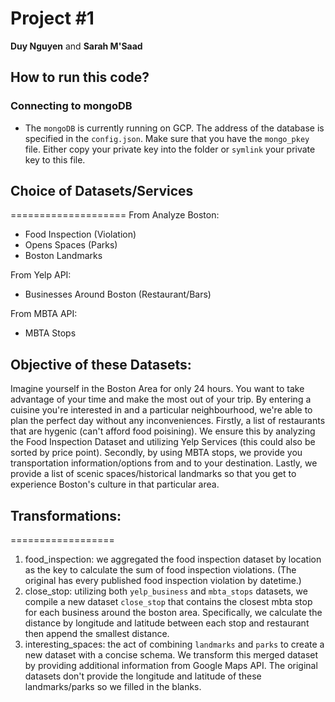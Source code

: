 # Project #1

**Duy Nguyen** and **Sarah M'Saad**

## How to run this code?

### Connecting to mongoDB

- The `mongoDB` is currently running on GCP. The address of the database is specified in the `config.json`. Make sure that you have the `mongo_pkey` file. Either copy your private key into the folder or `symlink` your private key to this file.

## Choice of Datasets/Services
====================
From Analyze Boston:
- Food Inspection (Violation)
- Opens Spaces (Parks)
- Boston Landmarks

From Yelp API:
- Businesses Around Boston (Restaurant/Bars)

From MBTA API:
- MBTA Stops

## Objective of these Datasets:
Imagine yourself in the Boston Area for only 24 hours. You want to take advantage of your time and make the most out of your trip. By entering a cuisine you're interested in and a particular neighbourhood, we're able to plan the perfect day without any inconveniences. Firstly, a list of restaurants that are hygenic (can't afford food poisining). We ensure this by analyzing the Food Inspection Dataset and utilizing Yelp Services (this could also be sorted by price point). Secondly, by using MBTA stops, we provide you transportation information/options from and to your destination. Lastly, we provide a list of scenic spaces/historical landmarks so that you get to experience Boston's culture in that particular area.

## Transformations:
==================
1. food_inspection: we aggregated the food inspection dataset by location as the key to calculate the sum of food inspection violations. (The original has every published food inspection violation by datetime.)
2. close_stop: utilizing both `yelp_business` and `mbta_stops` datasets, we compile a new dataset `close_stop` that contains the closest mbta stop for each business around the boston area. Specifically, we calculate the distance by longitude and latitude between each stop and restaurant then append the smallest distance.
3. interesting_spaces: the act of combining `landmarks` and `parks` to create a new dataset with a concise schema. We transform this merged dataset by providing additional information from Google Maps API. The original datasets don't provide the longitude and latitude of these landmarks/parks so we filled in the blanks.